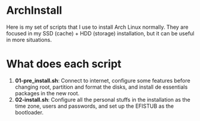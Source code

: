 
# ArchInstall

Here is my set of scripts that I use to install Arch Linux normally.
They are focused in my SSD (cache) + HDD (storage) installation, but it can be useful in more situations.

# What does each script

1. **01-pre_install.sh**: Connect to internet, configure some features before changing root, partition and
format the disks, and install de essentials packages in the new root.
2. **02-install.sh**: Configure all the personal stuffs in the installation as the time zone, users and passwords,
and set up the EFISTUB as the bootloader.
